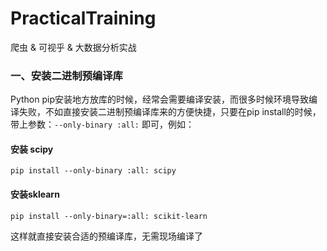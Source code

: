 # PracticalTraining
爬虫 & 可视乎 & 大数据分析实战

### 一、安装二进制预编译库
Python pip安装地方放库的时候，经常会需要编译安装，而很多时候环境导致编译失败，不如直接安装二进制预编译库来的方便快捷，只要在pip install的时候，带上参数：```--only-binary :all:``` 即可，例如：
#### 安装 scipy
```
pip install --only-binary :all: scipy
```
#### 安装sklearn  
```
pip install --only-binary=:all: scikit-learn
```
这样就直接安装合适的预编译库，无需现场编译了